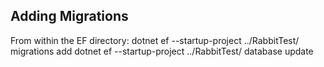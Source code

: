 
Adding Migrations
-----------------
From within the EF directory:
dotnet ef --startup-project ../RabbitTest/ migrations add <name>
dotnet ef --startup-project ../RabbitTest/ database update